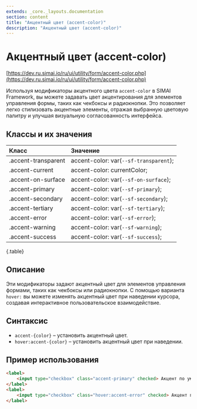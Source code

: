```yaml
---
extends: _core._layouts.documentation
section: content
title: "Акцентный цвет (accent-color)"
description: "Акцентный цвет (accent-color)"
---
```


# Акцентный цвет (accent-color)

[https://dev.ru.simai.io/ru/ui/utility/form/accent-color.php](https://dev.ru.simai.io/ru/ui/utility/form/accent-color.php)

Используя модификаторы акцентного цвета `accent-color` в SIMAI Framework, вы можете задавать цвет акцентирования для
элементов управления формы, таких как чекбоксы и радиокнопки. Это позволяет легко стилизовать акцентные элементы,
отражая выбранную цветовую палитру и улучшая визуальную согласованность интерфейса.

## Классы и их значения

| Класс               | Значение                               |
|:--------------------|:---------------------------------------|
| .accent-transparent | accent-color: var(`--sf-transparent`); |
| .accent-current     | accent-color: currentColor;            |
| .accent-on-surface  | accent-color: var(`--sf-on-surface`);  |
| .accent-primary     | accent-color: var(`--sf-primary`);     |
| .accent-secondary   | accent-color: var(`--sf-secondary`);   |
| .accent-tertiary    | accent-color: var(`--sf-tertiary`);    |
| .accent-error       | accent-color: var(`--sf-error`);       |
| .accent-warning     | accent-color: var(`--sf-warning`);     |
| .accent-success     | accent-color: var(`--sf-success`);     |

{.table}

## Описание

Эти модификаторы задают акцентный цвет для элементов управления формами, таких как чекбоксы или радиокнопки. С помощью
варианта `hover:` вы можете изменять акцентный цвет при наведении курсора, создавая интерактивное пользовательское
взаимодействие.

## Синтаксис

- `accent-{color}` – установить акцентный цвет.
- `hover:accent-{color}` – установить акцентный цвет при наведении.

## Пример использования

```html
<label>
    <input type="checkbox" class="accent-primary" checked> Акцент по умолчанию
</label>
<label>
    <input type="checkbox" class="hover:accent-error" checked> Акцент при наведении
</label>
```
